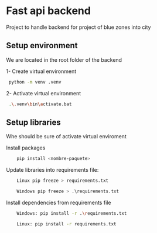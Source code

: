 # Fast api backend

Project to handle backend for project of blue zones into city

## Setup environment

We are located in the root folder of the backend

1- Create virtual environment

```bash
 python -m venv .venv
```

2- Activate virtual environment

```bash
 .\.venv\bin\activate.bat
```

## Setup libraries

Whe should be sure of activate virtual enviroment

Install packages

```bash
    pip install <nombre-paquete>
```

Update libraries into requirements file:

```bash
    Linux pip freeze > requirements.txt

    Windows pip freeze > .\requirements.txt

```

Install dependencies from requirements file

```bash
    Windows: pip install -r .\requirements.txt

    Linux: pip install -r requirements.txt
```
